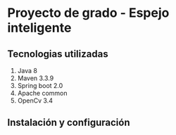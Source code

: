 # Proyecto de grado - Espejo inteligente

## Tecnologias utilizadas

1. Java 8
2. Maven 3.3.9
3. Spring boot 2.0
4. Apache common
5. OpenCv 3.4

## Instalación y configuración
